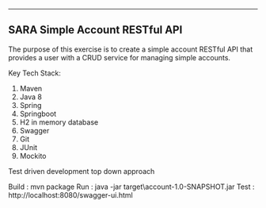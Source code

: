 -------------------------------
SARA Simple Account RESTful API
-------------------------------
The purpose of this exercise is to create a simple account RESTful API that provides a user 
with a CRUD service for managing simple accounts.

Key Tech Stack:
1. Maven
2. Java 8
3. Spring
4. Springboot
5. H2 in memory database
6. Swagger
7. Git
8. JUnit
9. Mockito

Test driven development top down approach

Build : mvn package
Run : java -jar target\account-1.0-SNAPSHOT.jar
Test : http://localhost:8080/swagger-ui.html
 

